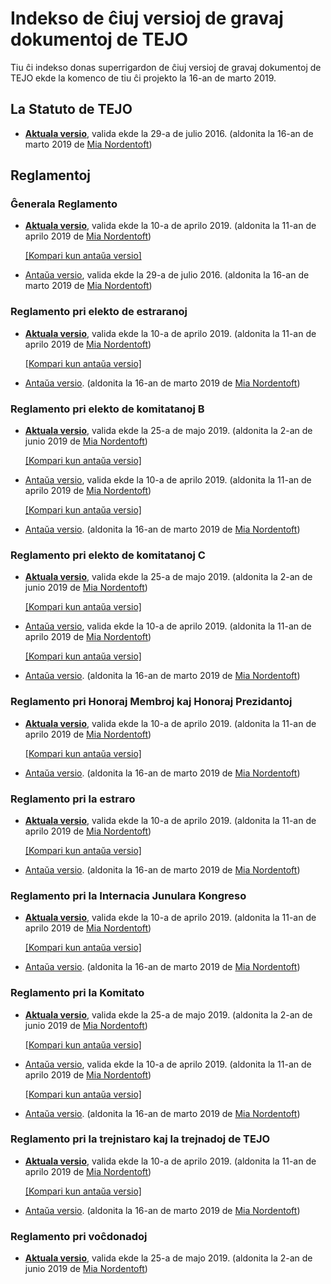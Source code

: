 # Indekso de ĉiuj versioj de gravaj dokumentoj de TEJO
Tiu ĉi indekso donas superrigardon de ĉiuj versioj de gravaj dokumentoj de TEJO ekde la komenco de tiu ĉi projekto la 16-an de marto 2019.

## La Statuto de TEJO
- [**Aktuala versio**](https://github.com/tejoesperanto/dokumentoj/blob/3864a247d3fb31bf609f17bc2d13cf0a42efc989/dok/Statuto.md), valida ekde la 29-a de julio 2016. (aldonita la 16-an de marto 2019 de [Mia Nordentoft](https://github.com/miestasmia))

## Reglamentoj
### Ĝenerala Reglamento
- [**Aktuala versio**](https://github.com/tejoesperanto/dokumentoj/blob/cb6e0e5a3c6131c5ab749db372f9640ea88ea704/dok/Reglamentoj/Ĝenerala%20Reglamento.md), valida ekde la 10-a de aprilo 2019. (aldonita la 11-an de aprilo 2019 de [Mia Nordentoft](https://github.com/miestasmia))

  [[Kompari kun antaŭa versio]](https://github.com/tejoesperanto/dokumentoj/commit/cb6e0e5a3c6131c5ab749db372f9640ea88ea704?diff=unified&short_path=bff4f32#diff-bff4f32c5d9b267bf756772df6e88e11)

- [Antaŭa versio](https://github.com/tejoesperanto/dokumentoj/blob/2fb114a8d1febdca3c7edab6919a683a1d5e03e9/dok/Reglamentoj/Ĝenerala%20Reglamento.md), valida ekde la 29-a de julio 2016. (aldonita la 16-an de marto 2019 de [Mia Nordentoft](https://github.com/miestasmia))

### Reglamento pri elekto de estraranoj
- [**Aktuala versio**](https://github.com/tejoesperanto/dokumentoj/blob/cb6e0e5a3c6131c5ab749db372f9640ea88ea704/dok/Reglamentoj/Reglamento%20pri%20elekto%20de%20estraranoj.md), valida ekde la 10-a de aprilo 2019. (aldonita la 11-an de aprilo 2019 de [Mia Nordentoft](https://github.com/miestasmia))

  [[Kompari kun antaŭa versio]](https://github.com/tejoesperanto/dokumentoj/commit/cb6e0e5a3c6131c5ab749db372f9640ea88ea704?diff=unified&short_path=37a2644#diff-37a264402a9d15b1806f353cf3504842)

- [Antaŭa versio](https://github.com/tejoesperanto/dokumentoj/blob/edc7818943eb0da0551714c850fd0b510407bbe5/dok/Reglamentoj/Reglamento%20pri%20elekto%20de%20estraranoj.md). (aldonita la 16-an de marto 2019 de [Mia Nordentoft](https://github.com/miestasmia))

### Reglamento pri elekto de komitatanoj B
- [**Aktuala versio**](https://github.com/tejoesperanto/dokumentoj/blob/1f2e052834dbec27c4b01ced5eccff18c621e9c0/dok/Reglamentoj/Reglamento%20pri%20elekto%20de%20komitatanoj%20B.md), valida ekde la 25-a de majo 2019. (aldonita la 2-an de junio 2019 de [Mia Nordentoft](https://github.com/miestasmia))

  [[Kompari kun antaŭa versio]](https://github.com/tejoesperanto/dokumentoj/commit/1f2e052834dbec27c4b01ced5eccff18c621e9c0?diff=unified&short_path=d94a596#diff-d94a5961b247f721217712270c0fed7d)

- [Antaŭa versio](https://github.com/tejoesperanto/dokumentoj/blob/cb6e0e5a3c6131c5ab749db372f9640ea88ea704/dok/Reglamentoj/Reglamento%20pri%20elekto%20de%20komitatanoj%20B.md), valida ekde la 10-a de aprilo 2019. (aldonita la 11-an de aprilo 2019 de [Mia Nordentoft](https://github.com/miestasmia))

  [[Kompari kun antaŭa versio]](https://github.com/tejoesperanto/dokumentoj/commit/cb6e0e5a3c6131c5ab749db372f9640ea88ea704?diff=unified&short_path=d94a596#diff-d94a5961b247f721217712270c0fed7d)

- [Antaŭa versio](https://github.com/tejoesperanto/dokumentoj/blob/edc7818943eb0da0551714c850fd0b510407bbe5/dok/Reglamentoj/Reglamento%20pri%20elekto%20de%20komitatanoj%20B.md). (aldonita la 16-an de marto 2019 de [Mia Nordentoft](https://github.com/miestasmia))

### Reglamento pri elekto de komitatanoj C
- [**Aktuala versio**](https://github.com/tejoesperanto/dokumentoj/blob/1f2e052834dbec27c4b01ced5eccff18c621e9c0/dok/Reglamentoj/Reglamento%20pri%20elekto%20de%20komitatanoj%20C.md), valida ekde la 25-a de majo 2019. (aldonita la 2-an de junio 2019 de [Mia Nordentoft](https://github.com/miestasmia))

  [[Kompari kun antaŭa versio]](https://github.com/tejoesperanto/dokumentoj/commit/1f2e052834dbec27c4b01ced5eccff18c621e9c0?diff=unified&short_path=d526d51#diff-d526d51d82cb92528c1741d2ff4f1daf)

- [Antaŭa versio](https://github.com/tejoesperanto/dokumentoj/blob/cb6e0e5a3c6131c5ab749db372f9640ea88ea704/dok/Reglamentoj/Reglamento%20pri%20elekto%20de%20komitatanoj%20C.md), valida ekde la 10-a de aprilo 2019. (aldonita la 11-an de aprilo 2019 de [Mia Nordentoft](https://github.com/miestasmia))

  [[Kompari kun antaŭa versio]](https://github.com/tejoesperanto/dokumentoj/commit/cb6e0e5a3c6131c5ab749db372f9640ea88ea704?diff=unified&short_path=d526d51#diff-d526d51d82cb92528c1741d2ff4f1daf)

- [Antaŭa versio](https://github.com/tejoesperanto/dokumentoj/blob/edc7818943eb0da0551714c850fd0b510407bbe5/dok/Reglamentoj/Reglamento%20pri%20elekto%20de%20komitatanoj%20C.md). (aldonita la 16-an de marto 2019 de [Mia Nordentoft](https://github.com/miestasmia))

### Reglamento pri Honoraj Membroj kaj Honoraj Prezidantoj
- [**Aktuala versio**](https://github.com/tejoesperanto/dokumentoj/blob/cb6e0e5a3c6131c5ab749db372f9640ea88ea704/dok/Reglamentoj/Reglamento%20pri%20Honoraj%20Membroj%20kaj%20Honoraj%20Prezidantoj.md), valida ekde la 10-a de aprilo 2019. (aldonita la 11-an de aprilo 2019 de [Mia Nordentoft](https://github.com/miestasmia))

  [[Kompari kun antaŭa versio]](https://github.com/tejoesperanto/dokumentoj/commit/cb6e0e5a3c6131c5ab749db372f9640ea88ea704?diff=unified&short_path=2c1e64b#diff-2c1e64bc559149f967e5fe3236749d5a)

- [Antaŭa versio](https://github.com/tejoesperanto/dokumentoj/blob/edc7818943eb0da0551714c850fd0b510407bbe5/dok/Reglamentoj/Reglamento%20pri%20Honoraj%20Membroj%20kaj%20Honoraj%20Prezidantoj.md). (aldonita la 16-an de marto 2019 de [Mia Nordentoft](https://github.com/miestasmia))

### Reglamento pri la estraro
- [**Aktuala versio**](https://github.com/tejoesperanto/dokumentoj/blob/cb6e0e5a3c6131c5ab749db372f9640ea88ea704/dok/Reglamentoj/Reglamento%20pri%20la%20estraro.md), valida ekde la 10-a de aprilo 2019. (aldonita la 11-an de aprilo 2019 de [Mia Nordentoft](https://github.com/miestasmia))

  [[Kompari kun antaŭa versio]](https://github.com/tejoesperanto/dokumentoj/commit/cb6e0e5a3c6131c5ab749db372f9640ea88ea704?diff=unified&short_path=e055509#diff-e055509f2d2482ff70412ae3ae28c84e)

- [Antaŭa versio](https://github.com/tejoesperanto/dokumentoj/blob/edc7818943eb0da0551714c850fd0b510407bbe5/dok/Reglamentoj/Reglamento%20pri%20la%20estraro.md). (aldonita la 16-an de marto 2019 de [Mia Nordentoft](https://github.com/miestasmia))

### Reglamento pri la Internacia Junulara Kongreso
- [**Aktuala versio**](https://github.com/tejoesperanto/dokumentoj/blob/cb6e0e5a3c6131c5ab749db372f9640ea88ea704/dok/Reglamentoj/Reglamento%20pri%20la%20Internacia%20Junulara%20Kongreso.md), valida ekde la 10-a de aprilo 2019. (aldonita la 11-an de aprilo 2019 de [Mia Nordentoft](https://github.com/miestasmia))

  [[Kompari kun antaŭa versio]](https://github.com/tejoesperanto/dokumentoj/commit/cb6e0e5a3c6131c5ab749db372f9640ea88ea704?diff=unified&short_path=a5eed0b#diff-a5eed0b2288b4a93c506b0da9eb39157)

- [Antaŭa versio](https://github.com/tejoesperanto/dokumentoj/blob/edc7818943eb0da0551714c850fd0b510407bbe5/dok/Reglamentoj/Reglamento%20pri%20la%20Internacia%20Junulara%20Kongreso.md). (aldonita la 16-an de marto 2019 de [Mia Nordentoft](https://github.com/miestasmia))

### Reglamento pri la Komitato
- [**Aktuala versio**](https://github.com/tejoesperanto/dokumentoj/blob/1f2e052834dbec27c4b01ced5eccff18c621e9c0/dok/Reglamentoj/Reglamento%20pri%20la%20Komitato.md), valida ekde la 25-a de majo 2019. (aldonita la 2-an de junio 2019 de [Mia Nordentoft](https://github.com/miestasmia))

  [[Kompari kun antaŭa versio]](https://github.com/tejoesperanto/dokumentoj/commit/1f2e052834dbec27c4b01ced5eccff18c621e9c0?diff=unified&short_path=4309c43#diff-4309c43ef523ce945555dc4d8557a5c4)

- [Antaŭa versio](https://github.com/tejoesperanto/dokumentoj/blob/cb6e0e5a3c6131c5ab749db372f9640ea88ea704/dok/Reglamentoj/Reglamento%20pri%20la%20Komitato.md), valida ekde la 10-a de aprilo 2019. (aldonita la 11-an de aprilo 2019 de [Mia Nordentoft](https://github.com/miestasmia))

  [[Kompari kun antaŭa versio]](https://github.com/tejoesperanto/dokumentoj/commit/cb6e0e5a3c6131c5ab749db372f9640ea88ea704?diff=unified&short_path=4309c43#diff-4309c43ef523ce945555dc4d8557a5c4)

- [Antaŭa versio](https://github.com/tejoesperanto/dokumentoj/blob/ddd9d5e4fd09567c756209f57a847b0b42d534a4/dok/Reglamentoj/Reglamento%20pri%20la%20Komitato.md). (aldonita la 16-an de marto 2019 de [Mia Nordentoft](https://github.com/miestasmia))

### Reglamento pri la trejnistaro kaj la trejnadoj de TEJO
- [**Aktuala versio**](https://github.com/tejoesperanto/dokumentoj/blob/0dd5d0db98d4fa9c8386a6acbf52f522c9a3fe81/dok/Reglamentoj/Reglamento%20pri%20la%20trejnistaro%20kaj%20la%20trejnadoj%20de%20TEJO.md), valida ekde la 10-a de aprilo 2019. (aldonita la 11-an de aprilo 2019 de [Mia Nordentoft](https://github.com/miestasmia))

  [[Kompari kun antaŭa versio]](https://github.com/tejoesperanto/dokumentoj/commit/cb6e0e5a3c6131c5ab749db372f9640ea88ea704?diff=unified&short_path=54fb674#diff-54fb674b2291df5581e13bab23af5df7)
  
- [Antaŭa versio](https://github.com/tejoesperanto/dokumentoj/blob/edc7818943eb0da0551714c850fd0b510407bbe5/dok/Reglamentoj/Reglamento%20pri%20la%20trejnistaro%20kaj%20la%20trejnadoj%20de%20TEJO.md). (aldonita la 16-an de marto 2019 de [Mia Nordentoft](https://github.com/miestasmia))

### Reglamento pri voĉdonadoj
- [**Aktuala versio**](https://github.com/tejoesperanto/dokumentoj/blob/1f2e052834dbec27c4b01ced5eccff18c621e9c0/dok/Reglamentoj/Reglamento%20pri%20voĉdonadoj.md), valida ekde la 25-a de majo 2019. (aldonita la 2-an de junio 2019 de [Mia Nordentoft](https://github.com/miestasmia))
